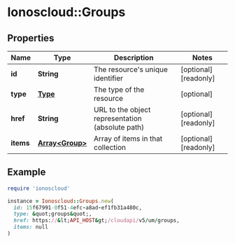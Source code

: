 # Ionoscloud::Groups

## Properties

| Name | Type | Description | Notes |
| ---- | ---- | ----------- | ----- |
| **id** | **String** | The resource&#39;s unique identifier | [optional][readonly] |
| **type** | [**Type**](Type.md) | The type of the resource | [optional] |
| **href** | **String** | URL to the object representation (absolute path) | [optional][readonly] |
| **items** | [**Array&lt;Group&gt;**](Group.md) | Array of items in that collection | [optional][readonly] |

## Example

```ruby
require 'ionoscloud'

instance = Ionoscloud::Groups.new(
  id: 15f67991-0f51-4efc-a8ad-ef1fb31a480c,
  type: &quot;groups&quot;,
  href: https://&lt;API_HOST&gt;/cloudapi/v5/um/groups,
  items: null
)
```

